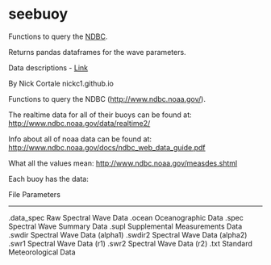 # seebuoy

Functions to query the [NDBC](http://www.ndbc.noaa.gov/).

Returns pandas dataframes for the wave parameters.

Data descriptions - [Link](http://www.ndbc.noaa.gov/measdes.shtml)


By Nick Cortale
nickc1.github.io

Functions to query the NDBC (http://www.ndbc.noaa.gov/).

The realtime data for all of their buoys can be found at:
http://www.ndbc.noaa.gov/data/realtime2/

Info about all of noaa data can be found at:
http://www.ndbc.noaa.gov/docs/ndbc_web_data_guide.pdf

What all the values mean:
http://www.ndbc.noaa.gov/measdes.shtml

Each buoy has the data:

File                    Parameters
----                    ----------
.data_spec         Raw Spectral Wave Data
.ocean             Oceanographic Data
.spec              Spectral Wave Summary Data
.supl              Supplemental Measurements Data
.swdir             Spectral Wave Data (alpha1)
.swdir2            Spectral Wave Data (alpha2)
.swr1              Spectral Wave Data (r1)
.swr2              Spectral Wave Data (r2)
.txt               Standard Meteorological Data
